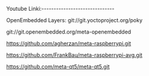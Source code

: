 Youtube Linki:------------------------------



OpenEmbedded Layers:
git://git.yoctoproject.org/poky

git://git.openembedded.org/meta-openembedded

https://github.com/agherzan/meta-raspberrypi.git

https://github.com/FrankBau/meta-raspberrypi-avg.git

https://github.com/meta-qt5/meta-qt5.git

